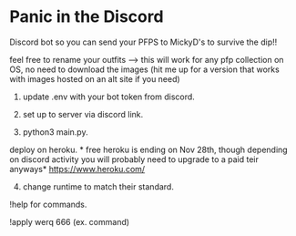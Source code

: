# Panic in the Discord 

Discord bot so you can send your PFPS to MickyD's to survive the dip!! 

feel free to rename your outfits --> this will work for any pfp collection on OS, no need to download the images (hit me up for a version that works with images hosted on an alt site if you need)

1) update .env with your bot token from discord.  
2) set up to server via discord link.  

3) python3 main.py. 

deploy on heroku. * free heroku is ending on Nov 28th, though depending on discord activity you will probably need to upgrade to a paid teir anyways*
https://www.heroku.com/

4) change runtime to match their standard. 

!help for commands. 

!apply werq 666 (ex. command)  

